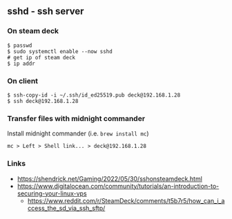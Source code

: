 ## sshd - ssh server

### On steam deck

```shell
$ passwd
$ sudo systemctl enable --now sshd
# get ip of steam deck
$ ip addr
```

### On client

```shell
$ ssh-copy-id -i ~/.ssh/id_ed25519.pub deck@192.168.1.28
$ ssh deck@192.168.1.28
```

### Transfer files with midnight commander

Install midnight commander (i.e. `brew install mc`)

`mc > Left > Shell link... > deck@192.168.1.28`

### Links

- https://shendrick.net/Gaming/2022/05/30/sshonsteamdeck.html
- https://www.digitalocean.com/community/tutorials/an-introduction-to-securing-your-linux-vps
  - https://www.reddit.com/r/SteamDeck/comments/t5b7r5/how_can_i_access_the_sd_via_ssh_sftp/
